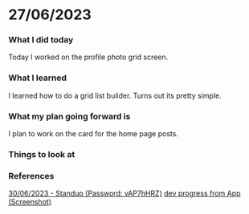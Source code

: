 # 27/06/2023


### What I did today

Today I worked on the profile photo grid screen.

### What I learned

I learned how to do a grid list builder. Turns out its pretty simple.

### What my plan going forward is

I plan to work on the card for the home page posts.

### Things to look at

### References

[30/06/2023 - Standup (Password: vAP7hHRZ)](https://uhi.webex.com/uhi/ldr.php?RCID=4a0b802ff59f080df0a70231640d7c59)
[dev progress from App (Screenshot)](../../Screenshots/App/profilegridview.png)

